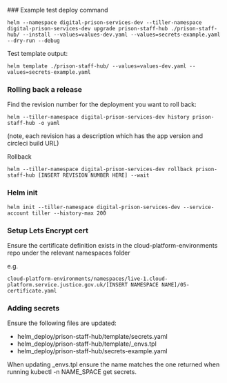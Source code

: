 
### Example test deploy command

```
helm --namespace digital-prison-services-dev --tiller-namespace digital-prison-services-dev upgrade prison-staff-hub ./prison-staff-hub/ --install --values=values-dev.yaml --values=secrets-example.yaml --dry-run --debug
```

Test template output:

```
helm template ./prison-staff-hub/ --values=values-dev.yaml --values=secrets-example.yaml
```

### Rolling back a release
Find the revision number for the deployment you want to roll back:
```
helm --tiller-namespace digital-prison-services-dev history prison-staff-hub -o yaml
```
(note, each revision has a description which has the app version and circleci build URL)

Rollback
```
helm --tiller-namespace digital-prison-services-dev rollback prison-staff-hub [INSERT REVISION NUMBER HERE] --wait
```

### Helm init

```
helm init --tiller-namespace digital-prison-services-dev --service-account tiller --history-max 200
```

### Setup Lets Encrypt cert

Ensure the certificate definition exists in the cloud-platform-environments repo under the relevant namespaces folder

e.g.
```
cloud-platform-environments/namespaces/live-1.cloud-platform.service.justice.gov.uk/[INSERT NAMESPACE NAME]/05-certificate.yaml
```

### Adding secrets

Ensure the following files are updated:
- helm_deploy/prison-staff-hub/template/secrets.yaml
- helm_deploy/prison-staff-hub/template/_envs.tpl
- helm_deploy/prison-staff-hub/secrets-example.yaml

When updating _envs.tpl ensure the name matches the one returned when running kubectl -n NAME_SPACE get secrets.
